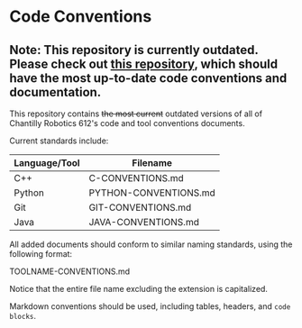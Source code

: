 # Code Conventions

## Note: This repository is currently outdated. Please check out [this repository](https://github.com/Team612/612-ProgrammingResources), which should have the most up-to-date code conventions and documentation.

This repository contains ~~the most current~~ outdated versions of all of Chantilly Robotics
612's code and tool conventions documents.

Current standards include:

| Language/Tool | Filename              |
|---------------|-----------------------|
| C++           | C-CONVENTIONS.md      |
| Python        | PYTHON-CONVENTIONS.md |
| Git           | GIT-CONVENTIONS.md    |
| Java          | JAVA-CONVENTIONS.md   |


All added documents should conform to similar naming standards, using the 
following format:

  TOOLNAME-CONVENTIONS.md

Notice that the entire file name excluding the extension is capitalized.

Markdown conventions should be used, including tables, headers, and `code blocks`.
